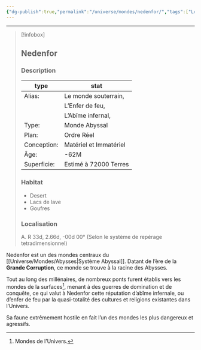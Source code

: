 ```yaml
---
{"dg-publish":true,"permalink":"/universe/mondes/nedenfor/","tags":["Lore","Abysses","World"]}
---
```


---

> [!infobox]
> 
> ## Nedenfor
> 
> ### Description
> 
> |type|stat|
> | --- | --- |
> |Alias: | Le monde souterrain, 
> | | L’Enfer de feu, 
> | | L’Abîme infernal,
> | Type: | Monde Abyssal
> | Plan: | Ordre Réel 
> | Conception: | Matériel et Immatériel 
> | Âge: | -62M
> | Superficie: | Estimé à 72000 Terres
> 
> ### Habitat
> - Desert
> - Lacs de lave
> - Goufres
> 
> ### Localisation
> 
> A. R 33d, 2.66d, -00d 00°
> (Selon le système de repérage tetradimensionnel) 

Nedenfor est un des mondes centraux du [[Universe/Mondes/Abysses\|Système Abyssal]]. Datant de l’ère de la **Grande Corruption**, ce monde se trouve à la racine des Abysses. 

Tout au long des millénaires, de nombreux ponts furent établis vers les mondes de la surfaces[^1], menant à des guerres de domination et de conquête, ce qui valut à Nedenfor cette réputation d’abîme infernale, ou d’enfer de feu par la quasi-totalité des cultures et religions existantes dans l’Univers. 

Sa faune extrêmement hostile en fait l’un des mondes les plus dangereux et agressifs. 



[^1]: Mondes de l’Univers.
